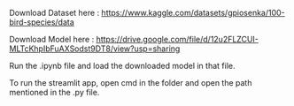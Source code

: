 Download Dataset here : https://www.kaggle.com/datasets/gpiosenka/100-bird-species/data 

Download Model here : https://drive.google.com/file/d/12u2FLZCUI-MLTcKhpIbFuAXSodst9DT8/view?usp=sharing

Run the .ipynb file and load the downloaded model in that file.

To run the streamlit app,
open cmd in the folder and open the path mentioned in the .py file.
